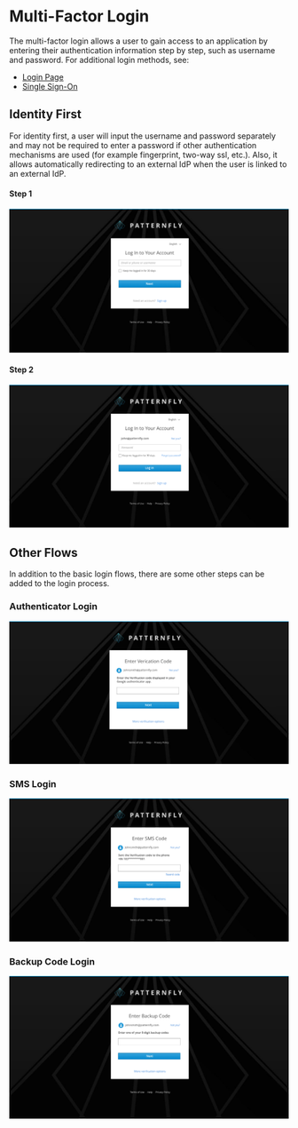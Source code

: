# Multi-Factor Login

The multi-factor login allows a user to gain access to an application by entering their authentication information step by step, such as username and password. For additional login methods, see:
- [Login Page](https://www.patternfly.org/pattern-library/application-framework/login-page/#)
- [Single Sign-On](https://www.patternfly.org/pattern-library/application-framework/single-sign-on/#)

## Identity First
For identity first, a user will input the username and password separately and may not be required to enter a password if other authentication mechanisms are used (for example fingerprint, two-way ssl, etc.). Also, it allows automatically redirecting to an external IdP when the user is linked to an external IdP.

#### Step 1 ####
![Image of identity first 1](img/identity-first-1.png)

#### Step 2 ####
![Image of identity first 2](img/identity-first-2.png)

## Other Flows
In addition to the basic login flows, there are some other steps can be added to the login process.

### Authenticator Login
![Image of authenticator](img/Authenticator.png)

### SMS Login
![Image of sms](img/SMS.png)

### Backup Code Login
![Image of backup code](img/Backup-Code.png)
